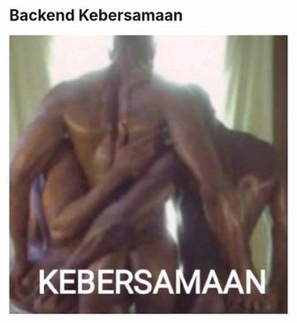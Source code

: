# Backend Kebersamaan
![alt text](https://github.com/Winsdtrom5/Server_Go_Fit/blob/master/kebersamaan.png?raw=true)<br/>
